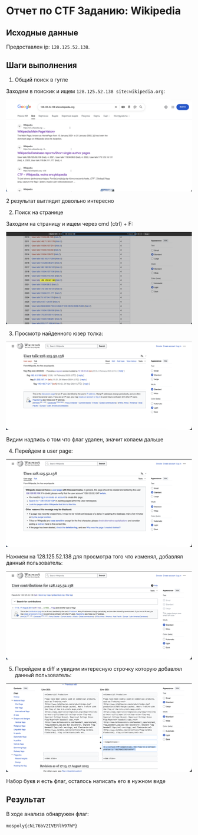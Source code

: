 # Отчет по CTF Заданию: Wikipedia

## Исходные данные
Предоставлен ip: `128.125.52.138`.

## Шаги выполнения
1. Общий поиск в гугле

Заходим в поискик и ищем `128.125.52.138 site:wikipedia.org`:

![Результат поиска](images/screen4.png)

2 результат выглядит довольно интересно

2. Поиск на странице

Заходим на страницу и ищем через cmd (ctrl) + F:

![Поиск на странице](images/screen5.png)

3. Просмотр найденного юзер толка:

![Просмотр юзер толка](images/screen6.png)

Видим надпись о том что флаг удален, значит копаем дальше

4. Перейдем в user page:

![Просмотр user page](images/screen7.png)

Нажмем на 128.125.52.138 для просмотра того что изменял, добавлял данный пользователь:

![Просмотр изменений пользователя](images/screen8.png)

5. Перейдем в diff и увидим интересную строчку которую добавлял данный пользователь:

![Просмотр diff](images/screen9.png)

Набор букв и есть флаг, осталось написать его в нужном виде
## Результат

В ходе анализа обнаружен флаг:

`mospoly{cNi76bV2IVERlh97hP}`